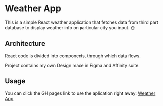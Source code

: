 
# Weather App
This is a simple React weather application that fetches data from third part database to display weather info on particular city you input. 🌞

## Architecture
React code is divided into components, through which data flows.

Project contains my own Design made in Figma and Affinity suite.

## Usage
You can click the GH pages link to use the aplication right away: [Weather App](https://zucek20.github.io/weather-app/)